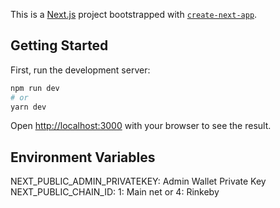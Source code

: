 This is a [Next.js](https://nextjs.org/) project bootstrapped with [`create-next-app`](https://github.com/vercel/next.js/tree/canary/packages/create-next-app).

## Getting Started

First, run the development server:

```bash
npm run dev
# or
yarn dev
```

Open [http://localhost:3000](http://localhost:3000) with your browser to see the result.


## Environment Variables

NEXT_PUBLIC_ADMIN_PRIVATEKEY: Admin Wallet Private Key <br/>
NEXT_PUBLIC_CHAIN_ID: 1: Main net or 4: Rinkeby <br/>